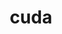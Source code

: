 ---
title: "cuda"
layout: cache
categories: [package, develop-2024-01-21]
meta: {"versions": ["11.4.4", "11.8.0", "12.3.0"], "compilers": ["gcc@=11.3.0", "gcc@=11.4.0", "gcc@=7.3.1", "gcc@=9.4.0"], "oss": ["amzn2", "ubuntu20.04", "ubuntu22.04"], "platforms": ["linux"], "targets": ["aarch64", "neoverse_v1", "ppc64le", "x86_64_v3"], "stacks": ["aws-isc", "e4s", "e4s-aarch64", "e4s-neoverse_v1", "e4s-power", "ml-linux-x86_64-cuda", "radiuss-aws", "root"], "num_specs": 10, "num_specs_by_stack": {"root": 10, "radiuss-aws": 1, "aws-isc": 1, "e4s-neoverse_v1": 2, "e4s-power": 1, "e4s": 2, "e4s-aarch64": 2, "ml-linux-x86_64-cuda": 1}}
spec_details: [{"hash": "az6m5p455v4tr2kynck2r6wfmonbtwsh", "compiler": "gcc@=7.3.1", "versions": ["11.8.0"], "os": "amzn2", "platform": "linux", "target": "x86_64_v3", "variants": ["~allow-unsupported-compilers", "build_system=generic", "~dev"], "stacks": ["root", "radiuss-aws"], "size": "-", "tarball": "https://binaries.spack.io/releases/develop-2024-01-21/build_cache/linux-amzn2-x86_64_v3/gcc-7.3.1/cuda-11.8.0/linux-amzn2-x86_64_v3-gcc-7.3.1-cuda-11.8.0-az6m5p455v4tr2kynck2r6wfmonbtwsh.spack"}, {"hash": "zbojz4ggguvo7muljztq2rtm6zyrznpr", "compiler": "gcc@=7.3.1", "versions": ["11.8.0"], "os": "amzn2", "platform": "linux", "target": "x86_64_v3", "variants": ["~allow-unsupported-compilers", "build_system=generic", "~dev"], "stacks": ["aws-isc", "root"], "size": "-", "tarball": "https://binaries.spack.io/releases/develop-2024-01-21/build_cache/linux-amzn2-x86_64_v3/gcc-7.3.1/cuda-11.8.0/linux-amzn2-x86_64_v3-gcc-7.3.1-cuda-11.8.0-zbojz4ggguvo7muljztq2rtm6zyrznpr.spack"}, {"hash": "gtno57qyo33h6hlidkseablj4d2ayteb", "compiler": "gcc@=11.4.0", "versions": ["11.8.0"], "os": "ubuntu20.04", "platform": "linux", "target": "neoverse_v1", "variants": ["~allow-unsupported-compilers", "build_system=generic", "~dev"], "stacks": ["e4s-neoverse_v1", "root"], "size": "-", "tarball": "https://binaries.spack.io/releases/develop-2024-01-21/build_cache/linux-ubuntu20.04-neoverse_v1/gcc-11.4.0/cuda-11.8.0/linux-ubuntu20.04-neoverse_v1-gcc-11.4.0-cuda-11.8.0-gtno57qyo33h6hlidkseablj4d2ayteb.spack"}, {"hash": "cnwix7mpzggu2yemyjy7bm6wdgzalzft", "compiler": "gcc@=11.4.0", "versions": ["12.3.0"], "os": "ubuntu20.04", "platform": "linux", "target": "neoverse_v1", "variants": ["~allow-unsupported-compilers", "build_system=generic", "~dev"], "stacks": ["e4s-neoverse_v1", "root"], "size": "-", "tarball": "https://binaries.spack.io/releases/develop-2024-01-21/build_cache/linux-ubuntu20.04-neoverse_v1/gcc-11.4.0/cuda-12.3.0/linux-ubuntu20.04-neoverse_v1-gcc-11.4.0-cuda-12.3.0-cnwix7mpzggu2yemyjy7bm6wdgzalzft.spack"}, {"hash": "mzq356b3ovmnjr7g53iprxttxu6rmy3l", "compiler": "gcc@=9.4.0", "versions": ["11.4.4"], "os": "ubuntu20.04", "platform": "linux", "target": "ppc64le", "variants": ["~allow-unsupported-compilers", "build_system=generic", "~dev"], "stacks": ["e4s-power", "root"], "size": "-", "tarball": "https://binaries.spack.io/releases/develop-2024-01-21/build_cache/linux-ubuntu20.04-ppc64le/gcc-9.4.0/cuda-11.4.4/linux-ubuntu20.04-ppc64le-gcc-9.4.0-cuda-11.4.4-mzq356b3ovmnjr7g53iprxttxu6rmy3l.spack"}, {"hash": "m24raoyovg2ffpg4jnkyrmc4wjvwdssz", "compiler": "gcc@=11.4.0", "versions": ["12.3.0"], "os": "ubuntu20.04", "platform": "linux", "target": "x86_64_v3", "variants": ["~allow-unsupported-compilers", "build_system=generic", "~dev"], "stacks": ["root", "e4s"], "size": "-", "tarball": "https://binaries.spack.io/releases/develop-2024-01-21/build_cache/linux-ubuntu20.04-x86_64_v3/gcc-11.4.0/cuda-12.3.0/linux-ubuntu20.04-x86_64_v3-gcc-11.4.0-cuda-12.3.0-m24raoyovg2ffpg4jnkyrmc4wjvwdssz.spack"}, {"hash": "yhao36qqnx3r4zh7cmegfqin25kh2dig", "compiler": "gcc@=11.4.0", "versions": ["11.8.0"], "os": "ubuntu20.04", "platform": "linux", "target": "x86_64_v3", "variants": ["~allow-unsupported-compilers", "build_system=generic", "~dev"], "stacks": ["root", "e4s"], "size": "-", "tarball": "https://binaries.spack.io/releases/develop-2024-01-21/build_cache/linux-ubuntu20.04-x86_64_v3/gcc-11.4.0/cuda-11.8.0/linux-ubuntu20.04-x86_64_v3-gcc-11.4.0-cuda-11.8.0-yhao36qqnx3r4zh7cmegfqin25kh2dig.spack"}, {"hash": "4zilnkanrzrjiibxdh7q26hla36ffcb2", "compiler": "gcc@=11.4.0", "versions": ["12.3.0"], "os": "ubuntu22.04", "platform": "linux", "target": "aarch64", "variants": ["~allow-unsupported-compilers", "build_system=generic", "~dev"], "stacks": ["e4s-aarch64", "root"], "size": "-", "tarball": "https://binaries.spack.io/releases/develop-2024-01-21/build_cache/linux-ubuntu22.04-aarch64/gcc-11.4.0/cuda-12.3.0/linux-ubuntu22.04-aarch64-gcc-11.4.0-cuda-12.3.0-4zilnkanrzrjiibxdh7q26hla36ffcb2.spack"}, {"hash": "oekoieujt2f2oisfchds6k6de4y3e3fv", "compiler": "gcc@=11.4.0", "versions": ["11.8.0"], "os": "ubuntu22.04", "platform": "linux", "target": "aarch64", "variants": ["~allow-unsupported-compilers", "build_system=generic", "~dev"], "stacks": ["e4s-aarch64", "root"], "size": "-", "tarball": "https://binaries.spack.io/releases/develop-2024-01-21/build_cache/linux-ubuntu22.04-aarch64/gcc-11.4.0/cuda-11.8.0/linux-ubuntu22.04-aarch64-gcc-11.4.0-cuda-11.8.0-oekoieujt2f2oisfchds6k6de4y3e3fv.spack"}, {"hash": "f3hgeknlem2ld76vnum2lrluno4h276z", "compiler": "gcc@=11.3.0", "versions": ["11.8.0"], "os": "ubuntu22.04", "platform": "linux", "target": "x86_64_v3", "variants": ["~allow-unsupported-compilers", "build_system=generic", "~dev"], "stacks": ["ml-linux-x86_64-cuda", "root"], "size": "-", "tarball": "https://binaries.spack.io/releases/develop-2024-01-21/build_cache/linux-ubuntu22.04-x86_64_v3/gcc-11.3.0/cuda-11.8.0/linux-ubuntu22.04-x86_64_v3-gcc-11.3.0-cuda-11.8.0-f3hgeknlem2ld76vnum2lrluno4h276z.spack"}]
---